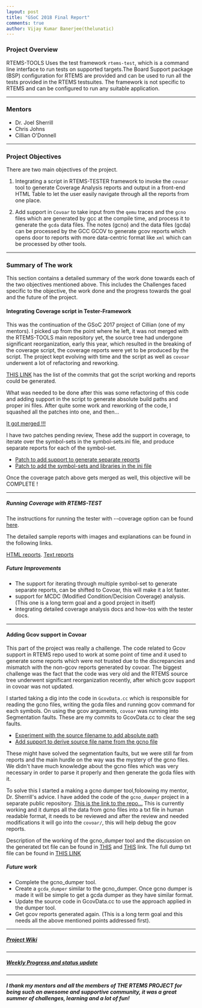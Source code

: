 ```yaml
---
layout: post
title: "GSoC 2018 Final Report"
comments: true
author: Vijay Kumar Banerjee(thelunatic)
---
```


### Project Overview

RTEMS-TOOLS Uses the test framework `rtems-test`, which is a command line 
interface to run tests on supported targets.The Board Support package (BSP) 
configuration for RTEMS are provided and can be used to run all the tests 
provided in the RTEMS testsuites. The framework is not specific to RTEMS and 
can be configured to run any suitable application. 

---
### Mentors

* Dr. Joel Sherrill 
* Chris Johns
* Cillian O'Donnell

---
### Project Objectives

There are two main objectives of the project.

1. Integrating a script in RTEMS-TESTER framework to invoke the `covoar` tool 
to generate Coverage Analysis reports and output in a front-end HTML Table to
let the user easily navigate through all the reports from one place.

2. Add support in `Covoar` to take input from the `qemu` traces and the `gcno`
files which are generated by gcc at the compile time, and process it to generate
the `gcda` data files. The notes (gcno) and the data files (gcda) can be 
processed by the GCC GCOV to generate gcov reports which opens door to reports 
with more data-centric format like `xml` which can be processed by other tools.

---
### Summary of The work 

This section contains a detailed summary of the work done towards each of the
two objectives mentioned above. This includes the Challenges faced specific
to the objective, the work done and the progress towards the goal and the 
future of the project.

#### Integrating Coverage script in Tester-Framework

This was the continuation of the GSoC 2017 project of Cillian (one of my mentors).
I picked up from the point where he left, it was not merged with the RTEMS-TOOLS
main repository yet, the source tree had undergone significant reorganization,
early this year, which resulted in the breaking of the coverage script, the 
coverage reports were yet to be produced by the script. The project kept 
evolving with time and the script as well as `covoar` underwent a lot of 
refactoring and reworking. 

[THIS LINK](https://github.com/thelunatic/rtems-tools/commits/cov-tester-support?author=thelunatic) has the list of the commits that got the script working and reports could be generated.

What was needed to be done after this was some refactoring of this code and adding
support in the script to generate absolute build paths and proper ini files. 
After quite some work and reworking of the code, I squashed all the patches into
one, and then...

[It got merged !!!](https://github.com/RTEMS/rtems-tools/commit/b762312fae672e1ae8b47e4581f445020d47245f)

I have two patches pending review, These add the support in coverage, to iterate
over the symbol-sets in the symbol-sets.ini file, and produce separate reports
for each of the symbol-set.
* [Patch to add support to generate separate reports](https://lists.rtems.org/pipermail/devel/2018-July/022619.html)
* [Patch to add the symbol-sets and libraries in the ini file](https://lists.rtems.org/pipermail/devel/2018-August/022656.html)

Once the coverage patch above gets merged as well, this objective will be COMPLETE !

---
##### Running Coverage with RTEMS-TEST

The instructions for running the tester with --coverage option can be found [here](https://devel.rtems.org/wiki/GSoC/2018/coverage_analysis_toolset#RunningRTEMS-TESTERforCoverageanalysis).

The detailed sample reports with images and explanations can be found in the following links.

[HTML reports](https://thelunatic.github.io/rtems_gsoc18/blog/coverage-report/).
[Text reports](https://thelunatic.github.io/rtems_gsoc18/blog/txt-report/)

##### Future Improvements 
* The support for iterating through multiple symbol-set to generate separate 
reports, can be shifted to Covoar, this will make it a lot faster.
* support for MCDC (Modified Condition/Decision Coverage)  analysis.(This one is 
a long term goal and a good project in itself)
* Integrating detailed coverage analysis docs and how-tos with the tester docs.

---

#### Adding Gcov support in Covoar 

This part of the project was really a challenge. The code related to Gcov support
in RTEMS repo used to work at some point of time and it used to generate some 
reports which were not trusted due to the discrepancies and mismatch with the 
non-gcov reports generated by covoar. The biggest challenge was the fact that 
the code was very old and the RTEMS source tree underwent significant reorganization
recently, after which gcov support in covoar was not updated. 

I started taking a dig into the code in `GcovData.cc` which is responsible for 
reading the gcno files, writing the gcda files and running gcov command for each
symbols. On using the gcov arguments, `covoar` was running into Segmentation
faults. These are my commits to GcovData.cc to clear the seg faults.

* [Experiment with the source filename to add absolute path](https://github.com/thelunatic/rtems-tools/commit/26cc3aa57b95cdf510445b59e86768137778c4a1)
* [Add support to derive source file name from the gcno file](https://github.com/thelunatic/rtems-tools/commit/30d97c708497d2b442cd7432817bb699d25f8431)

These might have solved the segmentation faults, but we were still far from 
reports and the main hurdle on the way was the mystery of the gcno files.
We didn't have much knowledge about the gcno files which was very necessary 
in order to parse it properly and then generate the gcda files with it.

To solve this I started a making a gcno dumper tool,foloowing my mentor, 
Dr. Sherrill's advice. I have added the code of the `gcno_dumper` project 
in a separate public repository.
[ This is the link to the repo...](https://github.com/thelunatic/gcno_dumper)
This is currently working and it dumps all the data from gcno files into a
txt file in human readable format, it needs to be reviewed and after the review
and needed modifications it will go into the `covoar/`, this will help debug the gcov reports.

Description of the working of the gcno_dumper tool and the discussion on 
the generated txt file can be found in [THIS](https://thelunatic.github.io/rtems_gsoc18/blog/gcno-files/) and [THIS](https://thelunatic.github.io/rtems_gsoc18/blog/gcno-dump1/) link. The full dump txt file can be found in [THIS LINK ](https://github.com/thelunatic/gcno_dumper/blob/master/gcno_dump.txt)

##### Future work 
* Complete the gcno_dumper tool.
* Create a `gcda_dumper` similar to the gcno_dumper. Once gcno dumper is made
it will be simple to get a gcda dumper as they have similar format.
* Update the source code in GcovData.cc to use the approach applied in the 
dumper tool.
* Get gcov reports generated again. (This is a long term goal and this needs all
the above mentioned points addressed first).

---
##### [Project Wiki](https://devel.rtems.org/wiki/GSoC/2018/coverage_analysis_toolset)
---
##### [Weekly Progress and status update](https://devel.rtems.org/wiki/GSoC/2018#VijayKumarBanerjee)
---
##### I thank my mentors and all the members of THE RTEMS PROJECT for being such an awesome and supportive community, it was a great summer of challenges, learning and a lot of fun!
